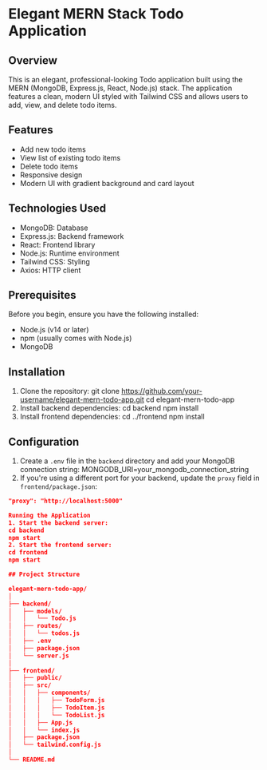 # Elegant MERN Stack Todo Application

## Overview

This is an elegant, professional-looking Todo application built using the MERN (MongoDB, Express.js, React, Node.js) stack. The application features a clean, modern UI styled with Tailwind CSS and allows users to add, view, and delete todo items.

## Features

- Add new todo items
- View list of existing todo items
- Delete todo items
- Responsive design
- Modern UI with gradient background and card layout

## Technologies Used

- MongoDB: Database
- Express.js: Backend framework
- React: Frontend library
- Node.js: Runtime environment
- Tailwind CSS: Styling
- Axios: HTTP client

## Prerequisites

Before you begin, ensure you have the following installed:
- Node.js (v14 or later)
- npm (usually comes with Node.js)
- MongoDB

## Installation

1. Clone the repository:
git clone https://github.com/your-username/elegant-mern-todo-app.git
cd elegant-mern-todo-app
2. Install backend dependencies:
cd backend
npm install
3. Install frontend dependencies:
cd ../frontend
npm install
## Configuration

1. Create a `.env` file in the `backend` directory and add your MongoDB connection string:
MONGODB_URI=your_mongodb_connection_string
2. If you're using a different port for your backend, update the `proxy` field in `frontend/package.json`:
```json
"proxy": "http://localhost:5000"

Running the Application
1. Start the backend server:
cd backend
npm start
2. Start the frontend server:
cd frontend
npm start

## Project Structure

elegant-mern-todo-app/
│
├── backend/
│   ├── models/
│   │   └── Todo.js
│   ├── routes/
│   │   └── todos.js
│   ├── .env
│   ├── package.json
│   └── server.js
│
├── frontend/
│   ├── public/
│   ├── src/
│   │   ├── components/
│   │   │   ├── TodoForm.js
│   │   │   ├── TodoItem.js
│   │   │   └── TodoList.js
│   │   ├── App.js
│   │   └── index.js
│   ├── package.json
│   └── tailwind.config.js
│
└── README.md

